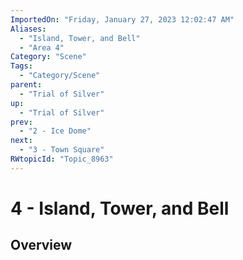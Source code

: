 ```yaml
---
ImportedOn: "Friday, January 27, 2023 12:02:47 AM"
Aliases:
  - "Island, Tower, and Bell"
  - "Area 4"
Category: "Scene"
Tags:
  - "Category/Scene"
parent:
  - "Trial of Silver"
up:
  - "Trial of Silver"
prev:
  - "2 - Ice Dome"
next:
  - "3 - Town Square"
RWtopicId: "Topic_8963"
---
```

# 4 - Island, Tower, and Bell
## Overview
